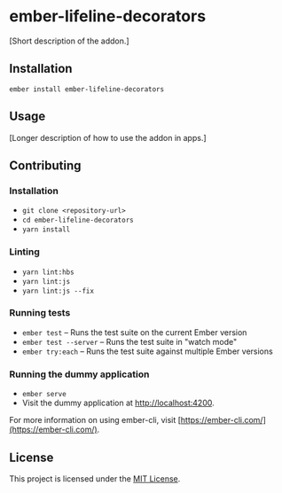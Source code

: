 ember-lifeline-decorators
==============================================================================

[Short description of the addon.]

Installation
------------------------------------------------------------------------------

```
ember install ember-lifeline-decorators
```


Usage
------------------------------------------------------------------------------

[Longer description of how to use the addon in apps.]


Contributing
------------------------------------------------------------------------------

### Installation

* `git clone <repository-url>`
* `cd ember-lifeline-decorators`
* `yarn install`

### Linting

* `yarn lint:hbs`
* `yarn lint:js`
* `yarn lint:js --fix`

### Running tests

* `ember test` – Runs the test suite on the current Ember version
* `ember test --server` – Runs the test suite in "watch mode"
* `ember try:each` – Runs the test suite against multiple Ember versions

### Running the dummy application

* `ember serve`
* Visit the dummy application at [http://localhost:4200](http://localhost:4200).

For more information on using ember-cli, visit [https://ember-cli.com/](https://ember-cli.com/).

License
------------------------------------------------------------------------------

This project is licensed under the [MIT License](LICENSE.md).
